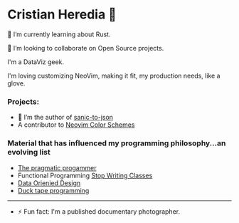 # Cristian Heredia 👋

🌱 I’m currently learning about Rust. 

👯 I’m looking to collaborate on Open Source projects.

I'm a DataViz geek.

I'm loving customizing NeoVim, making it fit, my production needs, like a glove. 

### Projects:

- 🔭 I’m the author of [sanic-to-json](https://github.com/nvim-lua/telescope.nvimhttps://pypi.org/project/sanic-to-json/)
- A contributor to [Neovim Color Schemes](https://github.com/ChristianChiarulli/nvcode-color-schemes.vim)

### Material that has influenced my programming philosophy...an evolving list
- [The pragmatic progammer](https://pragprog.com/titles/tpp20/the-pragmatic-programmer-20th-anniversary-edition/)
- Functional Programming [Stop Writing Classes](https://www.youtube.com/watch?v=o9pEzgHorH0)
- [Data Orienied Design](https://blog.klipse.tech/databook/2020/09/25/data-book-chap0.html)
- [Duck tape programming](https://www.joelonsoftware.com/2009/09/23/the-duct-tape-programmer/)

--------------------------------------



- ⚡ Fun fact: I'm a published documentary photographer.

<!--
Who you are What you want What you've done Fun stuff

btw, if you're reading this, then you should definitely hire me.
-->
<!--
**caheredia/caheredia** is a ✨ _special_ ✨ repository because its `README.md` (this file) appears on your GitHub profile.

Here are some ideas to get you started:

- 🔭 I’m currently working on ...
- 🌱 I’m currently learning ...
- 👯 I’m looking to collaborate on ...
- 🤔 I’m looking for help with ...
- 💬 Ask me about ...
- 📫 How to reach me: ...
- 😄 Pronouns: ...
- ⚡ Fun fact: ...
-->
